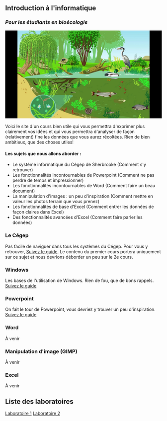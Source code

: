 ## Introduction à l'informatique
### _Pour les étudiants en bioécologie_

![Introduction](/images/banniere.jpeg)

Voici le site d'un cours bien utile qui vous permettra d'exprimer plus clairement vos idées et qui vous permettra d'analyser de façon (relativement) fine les données que vous aurez récoltées. Rien  de bien ambitieux, que des choses utiles!

#### Les sujets que nous allons aborder :
- Le système informatique du Cégep de Sherbrooke (Comment s'y retrouver) 
- Les fonctionnalités incontournables de Powerpoint (Comment ne pas perdre de temps et impressionner)
- Les fonctionnalités incontournables de Word (Comment faire un beau document)
- La manipulation d'images : un peu d'inspiration (Comment mettre en valeur les photos terrain que vous prenez)
- Les fonctionnalités de base d'Excel (Comment entrer les données de façon claires dans Excel)
- Des fonctionnalités avancées d'Excel (Comment faire parler les données)

### Le Cégep
Pas facile de naviguer dans tous les systèmes du Cégep. Pour vous y retrouver, [Suivez le guide](/cegep/). Le contenu du premier cours portera uniquement sur ce sujet et nous devrions déborder un peu sur le 2e cours.

### Windows
Les bases de l'utilisation de Windows. Rien de fou, que de bons rappels. [Suivez le guide](/windows/)

### Powerpoint
On fait le tour de Powerpoint, vous devriez y trouver un peu d'inspiration. [Suivez le guide](/powerpoint/)

### Word
À venir

### Manipulation d'image (GIMP)
À venir

### Excel
À venir

## Liste des laboratoires
[Laboratoire 1](/laboratoires/1)
[Laboratoire 2](/laboratoires/2)
